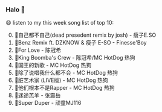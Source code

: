 

### Halo 👋

😄 listen to my this week song list of top 10:

0. 🌈自己都不自己(dead presedent remix by josh) - 瘦子E.SO
1. 🌈Benz Remix ft. DZKNOW & 瘦子 E-SO - Finesse'Boy
2. 🌈For Love - 陈冠希
3. 🌈King Boomba's Crew - 陈冠希/MC HotDog 热狗
4. 🌈国王的新歌 - MC HotDog 热狗
5. 🌈除了说唱我什么都不会 - MC HotDog 热狗
6. 🌈脏艺术家 (LIVE版) - MC HotDog 热狗
7. 🌈他们根本不是Rapper - MC HotDog 热狗
8. 🌈迷途羔羊 - 张震岳
9. 🌈Super Duper - 顽童MJ116

